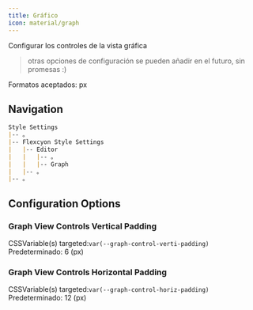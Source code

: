 ```yaml
---
title: Gráfico
icon: material/graph
---
```


Configurar los controles de la vista gráfica
> otras opciones de configuración se pueden añadir en el futuro, sin promesas :)

Formatos aceptados: px

## Navigation

```md
Style Settings
|-- 。
|-- Flexcyon Style Settings
|   |-- Editor
|   |   |-- 。
|   |   |-- Graph
|   |-- 。
|-- 。
```

## Configuration Options

### Graph View Controls Vertical Padding

CSSVariable(s) targeted:`var(--graph-control-verti-padding)`
Predeterminado: 6 (px)

### Graph View Controls Horizontal Padding

CSSVariable(s) targeted:`var(--graph-control-horiz-padding)`
Predeterminado: 12 (px)
